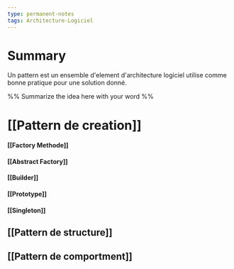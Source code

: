```yaml
---
type: permanent-notes
tags: Architecture-Logiciel
---
```


# Summary 

Un pattern est un ensemble d'element d'architecture logiciel utilise comme bonne pratique pour une solution donné.

%%
Summarize the idea here with your word
%%

# [[Pattern de creation]] 

#### [[Factory Methode]]
#### [[Abstract Factory]]
#### [[Builder]]
#### [[Prototype]]
#### [[Singleton]]

## [[Pattern de structure]]
## [[Pattern de comportment]]




